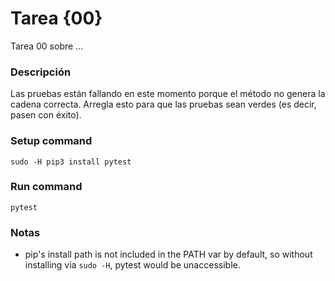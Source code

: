 # Tarea {00}
Tarea 00 sobre ...

### Descripción
Las pruebas están fallando en este momento porque el método no genera la cadena correcta. Arregla esto para que las pruebas sean verdes (es decir, pasen con éxito).

### Setup command
`sudo -H pip3 install pytest`

### Run command
`pytest`

### Notas
- pip's install path is not included in the PATH var by default, so without installing via `sudo -H`, pytest would be unaccessible.
